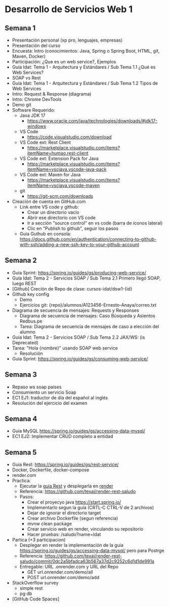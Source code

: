 # Desarrollo de Servicios Web 1

## Semana 1

- Presentación personal (xp pro, lenguajes, empresas)
- Presentación del curso
- Encuesta: Intro (conocimientos: Java, Spring o Spring Boot, HTML, git, Maven, Docker)
- Participación: ¿Que es un web service?, Ejemplos
- Guía Idat: Tema 1 - Arquitectura y Estándares / Sub Tema 1.1 ¿Qué es Web Services?
- SOAP vs Rest
- Guía Idat: Tema 1 - Arquitectura y Estándares / Sub Tema 1.2 Tipos de Web Services
- Intro: Request & Response (diagrama)
- Intro: Chrome DevTools
- Demo git
- Software Requerido:
  - Java JDK 17
    - <https://www.oracle.com/java/technologies/downloads/#jdk17-windows>
  - VS Code
    - <https://code.visualstudio.com/download>
  - VS Code ext: Rest Client
    - <https://marketplace.visualstudio.com/items?itemName=humao.rest-client>
  - VS Code ext: Extension Pack for Java
    - <https://marketplace.visualstudio.com/items?itemName=vscjava.vscode-java-pack>
  - VS Code ext: Maven for Java
    - <https://marketplace.visualstudio.com/items?itemName=vscjava.vscode-maven>
  - git
    - <https://git-scm.com/downloads>
- Creación de cuenta en GitHub.com
  - Link entre VS code y github:
    - Crear un directorio vacío
    - Abrir ese directorio con VS code
    - Ir a sección "source control" en vs code (barra de íconos lateral)
    - Clic en "Publish to github", seguir los pasos
  - Guia Guthub en consola: <https://docs.github.com/en/authentication/connecting-to-github-with-ssh/adding-a-new-ssh-key-to-your-github-account>

## Semana 2

- Guia Sprint: <https://spring.io/guides/gs/producing-web-service/>
- Guía Idat: Tema 2 - Servicios SOAP / Sub Tema 2.1 Primero llegó SOAP, luego REST
- [Github] Creción de Repo de clase: cursos-idat/dsw1-{id}
- Github key config
  - Demo
  - Ejercicios git: {repo}/alumnos/A123456-Ernesto-Anaya/correo.txt
- Diagrama de secuencia de mensajes: Requests y Responses
  - Diagrama de secuencia de mensajes: Caso Búsqueda y Asientos Redbus.pe
  - Tarea: Diagrama de secuencia de mensajes de caso a elección del alumno
- Guía Idat: Tema 2 - Servicios SOAP / Sub Tema 2.2 JAX/WS: (is Deprecated)
- Tarea: "Hola {nombre}" usando SOAP web service
  - Resolución
- Guia Sprint: <https://spring.io/guides/gs/consuming-web-service/>

## Semana 3

- Repaso ws soap paises
- Consumiento un servicio Soap
- EC1 EJ1: traductor de día del español al inglés
- Resolución del ejercicio del examen

## Semana 4

- Guia MySQL https://spring.io/guides/gs/accessing-data-mysql/
- EC1 EJ2: Implementar CRUD completo a entidad

## Semana 5
- Guia Rest: https://spring.io/guides/gs/rest-service/
- Docker, Dockerfile, docker-compose
- render.com
- Practica:
  - Ejecutar la [guia Rest](https://spring.io/guides/gs/rest-service/) y desplegarla en [render](https://render.com) 
  - Referencia: https://github.com/texai/render-rest-saludo
  - Pasos:
    - Crear el proyecyo java https://start.spring.io/
    - Implementarlo segun la guía (CRTL-C CTRL-V de 2 archivos)
    - Dejar de ignorar el directorio target
    - Crear archivo Dockerfile (segun referencia)
    - mvnw clean package
    - Crear servicio web en render, vinculando su repositorio
    - Hacer pruebas: /saludo?name=Idat
- Partica (+3 participacion)
  - Desplegar en render la implementación de la guia https://spring.io/guides/gs/accessing-data-mysql/ pero para Postrge
  - Referencia: https://github.com/texai/render-rest-saludo/commit/0dc2a5bfadca63b567a37d2c9252c6d1d1de991a
  - Entregable: URL .onrender.com y URL del Repo
    - GET url.onrender.com/demo/all
    - POST url.onrender.com/demo/add
- StackOverflow survey
  - simple rest
  - pg db
- [GitHub Code Spaces]

